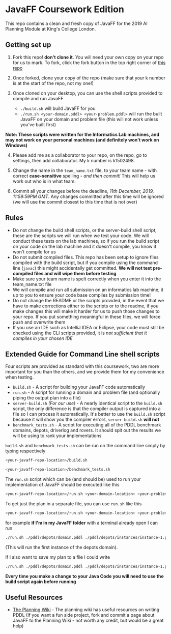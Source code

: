 # JavaFF Coursework Edition

This repo contains a clean and fresh copy of JavaFF for the 2019 AI Planning Module at King's College London.

## Getting set up 
1. Fork this repo! **don't clone it**. You will need your own copy on your repo for us to mark. To fork, click the fork button in the top right corner of [this repo](https://github.kcl.ac.uk/k1502498/JavaFF)

2. Once forked, clone your copy of the repo (make sure that your k number is at the start of the repo, not my one!)

3. Once cloned on your desktop, you can use the shell scripts provided to compile and run JavaFF
    - `./build.sh` will build JavaFF for you
    - `./run.sh <your-domain.pddl> <your-problem.pddl>` will run the built JavaFF on your domain and problem file (this will not work unless you've built first)

**Note: These scripts were written for the Informatics Lab machines, and may not work on your personal machines (and definitely won't work on Windows)**

4. Please add me as a collaborator to your repo, on the repo, go to settings, then add collaborator. My k number is k1502498.

5. Change the name in the `team_name.txt` file, to your team name - with correct **case-sensitive** spelling - *and then commit!* This will help us work out who is in what team.

6. Commit all your changes before the deadline, _11th December, 2019, 11:59:59PM GMT_. Any changes committed after this time will be ignored (we will use the commit closest to this time that is not over)

## Rules
- Do not change the build shell scripts, or the server-build shell script, these are the scripts we will run when we test your code. We will conduct these tests on the lab machines, so if you run the build script on your code on the lab machine and it doesn't compile, you know it won't compile for us
- Do not submit compiled files. This repo has been setup to ignore files compiled with the build script, but if you compile using the command line (`javac`) this might accidentally get committed. **We will not test pre-compiled files and will wipe them before testing**
- Make sure your team name is spelt correctly when you enter it into the team_name.txt file
- We will compile and run all submission on an informatics lab machine, it up to you to ensure your code base compiles by submission time!
- Do not change the README or the scripts provided, in the event that we have to make corrections either to the scripts or to the readme, if you make changes this will make it harder for us to push those changes to your repo. If you put something meaningful in these files, we will force push and overwrite them 
- If you use an IDE such as IntelliJ IDEA or Eclipse, your code must still be checked using the CLI scripts provided, it is *not sufficient that it compiles in your chosen IDE*
## Extended Guide for Command Line shell scripts
Four scripts are provided as standard with this coursework, two are more important for you than the others, and we provide them for my convenience when testing. 

- `build.sh` - A script for building your JavaFF code automatically 
- `run.sh` - A script for running a domain and problem file (and optionally piping the output plan into a file)
- `server-build.sh` _(For our use)_ - A nearly identical script to the `build.sh` script, the only difference is that the compiler output is captured into a file so I can process it automatically. It's better to use the `build.sh` script because it will show you the compiler errors, `server-build.sh` **will not**
- `benchmark_tests.sh` - A script for executing all of the PDDL benchmark domains, depots, driverlog and rovers. It should spit out the results we will be using to rank your implementations

`build.sh` and `benchmark_tests.sh` can be run on the command line simply by typing respectively

```bash
<your-javaff-repo-location>/build.sh
```
```bash
<your-javaff-repo-location>/benchmark_tests.sh
```

The `run.sh` script which can be (and should be) used to run your implementation of JavaFF should be executed like this

```bash
<your-javaff-repo-location>/run.sh <your-domain-location> <your-problem-location>
```

To get just the plan in a separate file, you can use `run.sh` like this

```bash
<your-javaff-repo-location>/run.sh <your-domain-location> <your-problem-location> <name-of-output-file>
```

for example **if I'm in my JavaFF folder** with a terminal already open I can run

```bash
./run.sh ./pddl/depots/domain.pddl ./pddl/depots/instances/instance-1.pddl
```
(This will run the first instance of the depots domain).

If I also want to save my plan to a file I could write

```bash
./run.sh ./pddl/depots/domain.pddl ./pddl/depots/instances/instance-1.pddl resulting_plan.txt
```

**Every time you make a change to your Java Code you will need to use the build script again before running**

## Useful Resources
- [The Planning Wiki](https://www.planning.wiki/) - The planning wiki has useful resources on writing PDDL (If you want a fun side project, fork and commit a page about JavaFF to the Planning Wiki - not worth any credit, but would be a great help)

